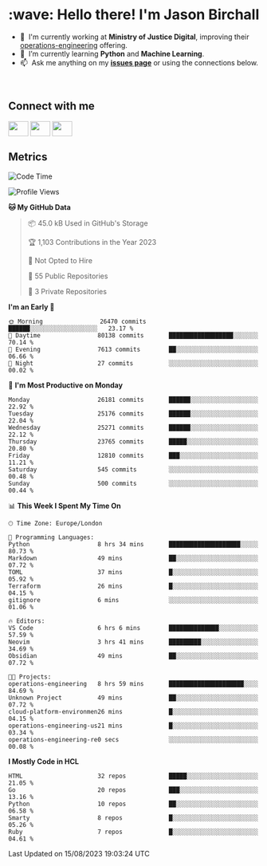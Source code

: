 <h1 align="left" id="jason-title">:wave: Hello there! I'm Jason Birchall</h1>

- :office: &nbsp;I'm currently working at **Ministry of Justice Digital**, improving their [operations-engineering](https://github.com/ministryofjustice/operations-engineering) offering.
- :seedling: &nbsp;I’m currently learning **Python** and **Machine Learning**.
- :mailbox: &nbsp;Ask me anything on my **[issues page]** or using the connections below.


<br>

<h2>Connect with me</h2>
<p>
<a href="https://twitter.com/jsonBirchall" target="blank"><img align="center" src="https://cdn.jsdelivr.net/npm/simple-icons@3.0.1/icons/twitter.svg" alt="" height="30" width="40" /></a>
<a href="https://keybase.io/json0" target="blank"><img align="center" src="https://cdn.jsdelivr.net/npm/simple-icons@3.0.1/icons/keybase.svg" alt="" height="30" width="40" /></a>
<a href="https://www.reddit.com/user/kakorate" target="blank"><img align="center" src="https://cdn.jsdelivr.net/npm/simple-icons@3.0.1/icons/reddit.svg" alt="" height="30" width="40" /></a>
</p>

<h2>Metrics</h2>

<!--START_SECTION:waka-->
![Code Time](http://img.shields.io/badge/Code%20Time-1%2C165%20hrs%2034%20mins-blue)

![Profile Views](http://img.shields.io/badge/Profile%20Views-0-blue)

**🐱 My GitHub Data** 

> 📦 45.0 kB Used in GitHub's Storage 
 > 
> 🏆 1,103 Contributions in the Year 2023
 > 
> 🚫 Not Opted to Hire
 > 
> 📜 55 Public Repositories 
 > 
> 🔑 3 Private Repositories 
 > 
**I'm an Early 🐤** 

```text
🌞 Morning                26470 commits       ██████░░░░░░░░░░░░░░░░░░░   23.17 % 
🌆 Daytime                80138 commits       ██████████████████░░░░░░░   70.14 % 
🌃 Evening                7613 commits        ██░░░░░░░░░░░░░░░░░░░░░░░   06.66 % 
🌙 Night                  27 commits          ░░░░░░░░░░░░░░░░░░░░░░░░░   00.02 % 
```
📅 **I'm Most Productive on Monday** 

```text
Monday                   26181 commits       ██████░░░░░░░░░░░░░░░░░░░   22.92 % 
Tuesday                  25176 commits       ██████░░░░░░░░░░░░░░░░░░░   22.04 % 
Wednesday                25271 commits       ██████░░░░░░░░░░░░░░░░░░░   22.12 % 
Thursday                 23765 commits       █████░░░░░░░░░░░░░░░░░░░░   20.80 % 
Friday                   12810 commits       ███░░░░░░░░░░░░░░░░░░░░░░   11.21 % 
Saturday                 545 commits         ░░░░░░░░░░░░░░░░░░░░░░░░░   00.48 % 
Sunday                   500 commits         ░░░░░░░░░░░░░░░░░░░░░░░░░   00.44 % 
```


📊 **This Week I Spent My Time On** 

```text
🕑︎ Time Zone: Europe/London

💬 Programming Languages: 
Python                   8 hrs 34 mins       ████████████████████░░░░░   80.73 % 
Markdown                 49 mins             ██░░░░░░░░░░░░░░░░░░░░░░░   07.72 % 
TOML                     37 mins             █░░░░░░░░░░░░░░░░░░░░░░░░   05.92 % 
Terraform                26 mins             █░░░░░░░░░░░░░░░░░░░░░░░░   04.15 % 
gitignore                6 mins              ░░░░░░░░░░░░░░░░░░░░░░░░░   01.06 % 

🔥 Editors: 
VS Code                  6 hrs 6 mins        ██████████████░░░░░░░░░░░   57.59 % 
Neovim                   3 hrs 41 mins       █████████░░░░░░░░░░░░░░░░   34.69 % 
Obsidian                 49 mins             ██░░░░░░░░░░░░░░░░░░░░░░░   07.72 % 

🐱‍💻 Projects: 
operations-engineering   8 hrs 59 mins       █████████████████████░░░░   84.69 % 
Unknown Project          49 mins             ██░░░░░░░░░░░░░░░░░░░░░░░   07.72 % 
cloud-platform-environmen26 mins             █░░░░░░░░░░░░░░░░░░░░░░░░   04.15 % 
operations-engineering-us21 mins             █░░░░░░░░░░░░░░░░░░░░░░░░   03.34 % 
operations-engineering-re0 secs              ░░░░░░░░░░░░░░░░░░░░░░░░░   00.08 % 
```

**I Mostly Code in HCL** 

```text
HTML                     32 repos            █████░░░░░░░░░░░░░░░░░░░░   21.05 % 
Go                       20 repos            ███░░░░░░░░░░░░░░░░░░░░░░   13.16 % 
Python                   10 repos            ██░░░░░░░░░░░░░░░░░░░░░░░   06.58 % 
Smarty                   8 repos             █░░░░░░░░░░░░░░░░░░░░░░░░   05.26 % 
Ruby                     7 repos             █░░░░░░░░░░░░░░░░░░░░░░░░   04.61 % 
```




 Last Updated on 15/08/2023 19:03:24 UTC
<!--END_SECTION:waka-->

<!-- links -->

[issues page]: https://github.com/jasonBirchall/jasonBirchall/issues "jasonBirchall/issues"
